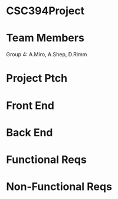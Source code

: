 # CSC394Project
# Team Members
Group 4: A.Miro, A.Shep, D.Rimm
# Project Ptch
# Front End
# Back End 
# Functional Reqs
# Non-Functional Reqs
